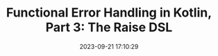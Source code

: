 ---
layout: post
title: "Functional Error Handling in Kotlin, Part 3: The Raise DSL"
date:   2023-09-21 17:10:29
comments: true
categories: kotlin functional-programming arrow
tags:
    - kotlin
    - functional-programming
    - arrow
summary: "It’s time to end our journey on functional error handling in Kotlin with the new features introduced by the Arrow library in version 1.2.0, which previews the significant rewrite we’ll have in version 2.0.0. We’ll mainly focus on the Raise DSL, a new way to handle typed errors using Kotlin contexts."
social-share: true
social-title: "Functional Error Handling in Kotlin, Part 3: The Raise DSL"
social-tags: "kotlin, programming, arrow"
math: false
rockthejvm: https://blog.rockthejvm.com/functional-error-handling-in-kotlin-part-3/
---